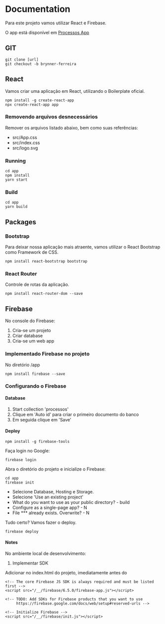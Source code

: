 # Documentation

Para este projeto vamos utilizar React e Firebase.

O app está disponível em [Processos App](https://processos-3c583.web.app/)

## GIT
```
git clone [url]
git checkout -b brynner-ferreira
```


## React

Vamos criar uma aplicação em React, utilizando o Boilerplate oficial.

```
npm install -g create-react-app
npx create-react-app app
```

### Removendo arquivos desnecessários
Remover os arquivos listado abaixo, bem como suas referências: 
- src/App.css
- src/index.css
- src/logo.svg


### Running
```
cd app
npm install
yarn start
```

### Build
```
cd app
yarn build
```


## Packages

### Bootstrap

Para deixar nossa aplicação mais atraente, vamos utilizar o React Bootstrap como Framework de CSS.

```
npm install react-bootstrap bootstrap
```

### React Router

Controle de rotas da aplicação.

```
npm install react-router-dom --save
```


## Firebase

No console do Firebase:

1. Cria-se um projeto
2. Criar database
3. Cria-se um web app

### Implementado Firebase no projeto

No diretório /app

```
npm install firebase --save
```

### Configurando o Firebase

#### Database

1. Start collection 'processos'
2. Clique em 'Auto id' para criar o primeiro documento do banco
3. Em seguida clique em 'Save'


#### Deploy

```
npm install -g firebase-tools
```

Faça login no Google: 
```
firebase login
```

Abra o diretório do projeto e inicialize o Firebase:
```
cd app
firebase init
```
- Selecione Database, Hosting e Storage.
- Selecione 'Use an existing project'
- What do you want to use as your public directory? - build
- Configure as a single-page app? - N
- File *** already exists. Overwrite? - N

Tudo certo? Vamos fazer o deploy.
```
firebase deploy
```


#### Notes

No ambiente local de desenvolvimento:

1. Implementar SDK

Adicionar no index.html do projeto, imediatamente antes do </body>
```
<!-- The core Firebase JS SDK is always required and must be listed first -->
<script src="/__/firebase/6.5.0/firebase-app.js"></script>

<!-- TODO: Add SDKs for Firebase products that you want to use
     https://firebase.google.com/docs/web/setup#reserved-urls -->

<!-- Initialize Firebase -->
<script src="/__/firebase/init.js"></script>
```

